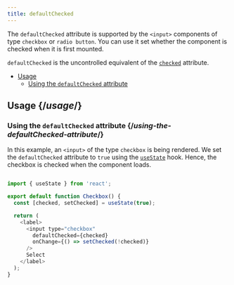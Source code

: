 ```yaml
---
title: defaultChecked
---
```


<Intro>

The `defaultChecked` attribute is supported by the `<input>` components of type `checkbox` or `radio button`. You can use it set whether the component is checked when it is first mounted.

`defaultChecked` is the uncontrolled equivalent of the [`checked`](/apis/checked) attribute.

</Intro>

- [Usage](#usage)
  - [Using the `defaultChecked` attribute](#using-the-defaultChecked-attribute)

## Usage {/*usage*/}

### Using the `defaultChecked` attribute {/*using-the-defaultChecked-attribute*/}

In this example, an `<input>` of the type `checkbox` is being rendered. We set the `defaultChecked` attribute to `true` using the [`useState`](/apis/usestate) hook. Hence, the checkbox is checked when the component loads.

<Sandpack>

``` js

import { useState } from 'react';

export default function Checkbox() {
  const [checked, setChecked] = useState(true);

  return (
    <label>
      <input type="checkbox"
        defaultChecked={checked}
        onChange={() => setChecked(!checked)}
      />
      Select
    </label>
  );
}

```
</Sandpack>

